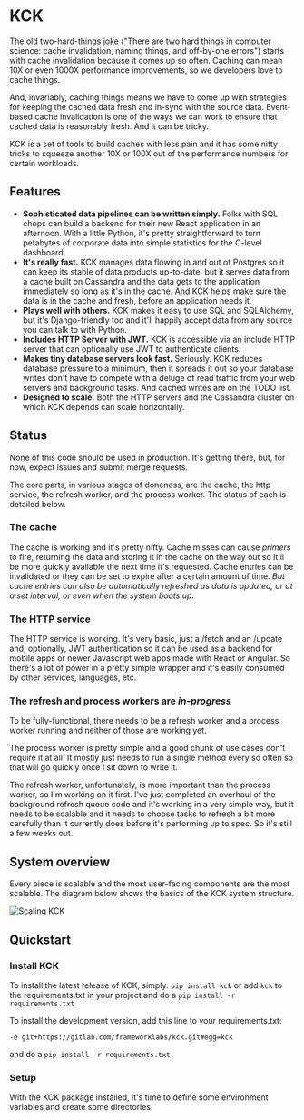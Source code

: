 # KCK
The old two-hard-things joke ("There are two hard things in computer science: 
cache invalidation, naming things, and off-by-one errors") starts with cache
invalidation because it comes up so often.  Caching can mean 10X or even 1000X
performance improvements, so we developers love to cache things.

And, invariably, caching things means we have to come up with strategies for
keeping the cached data fresh and in-sync with the source data.  Event-based 
cache invalidation is one of the ways we can work to ensure that cached data is
reasonably fresh.  And it can be tricky.

KCK is a set of tools to build caches with less pain and it has some nifty
tricks to squeeze another 10X or 100X out of the performance numbers for certain
workloads.

## Features
* **Sophisticated data pipelines can be written simply.**  Folks with SQL chops can
  build a backend for their new React application in an afternoon.  With a little
  Python, it's pretty straightforward to turn petabytes of corporate data into
  simple statistics for the C-level dashboard.
* **It's really fast.**  KCK manages data flowing in and out of Postgres so it can keep
  its stable of data products up-to-date, but it serves data from a cache built on
  Cassandra and the data gets to the application immediately so long as it's in the
  cache.  And KCK helps make sure the data is in the cache and fresh, before an
  application needs it.
* **Plays well with others.**  KCK makes it easy to use SQL and SQLAlchemy, but it's
  Django-friendly too and it'll happily accept data from any source you can talk to
  with Python.
* **Includes HTTP Server with JWT.** KCK is accessible via an include HTTP server that
  can optionally use JWT to authenticate clients.
* **Makes tiny database servers look fast.** Seriously. KCK reduces database pressure
  to a minimum, then it spreads it out so your database writes don't have to compete
  with a deluge of read traffic from your web servers and background tasks.  And cached
  writes are on the TODO list.
* **Designed to scale.** Both the HTTP servers and the Cassandra cluster on which KCK
  depends can scale horizontally.

## Status
None of this code should be used in production.  It's getting there, but, for now, expect
issues and submit merge requests.

The core parts, in various stages of doneness, are the cache, the http service, the refresh
worker, and the process worker.  The status of each is detailed below.

### The cache
The cache is working and it's pretty nifty.  Cache misses can cause _primers_ to fire,
returning the data and storing it in the cache on the way out so it'll be more quickly
available the next time it's requested.  Cache entries can be invalidated or they can be
set to expire after a certain amount of time.  *But cache entries can also be automatically
refreshed as data is updated, or at a set interval, or even when the system boots up.*

### The HTTP service
The HTTP service is working.  It's very basic, just a /fetch and an /update and,
optionally, JWT authentication so it can be used as a backend for mobile apps or
newer Javascript web apps made with React or Angular. So there's a lot of power
in a pretty simple wrapper and it's easily consumed by other services, languages,
etc.

### The refresh and process workers are _in-progress_
To be fully-functional, there needs to be a refresh worker and a process worker running and
neither of those are working yet.

The process worker is pretty simple and a good chunk of use cases don't require it at all.
It mostly just needs to run a single method every so often so that will go quickly once
I sit down to write it.

The refresh worker, unfortunately, is more important than the process worker, so I'm
working on it first.  I've just completed an overhaul of the background refresh queue
code and it's working in a very simple way, but it needs to be scalable and it needs
to choose tasks to refresh a bit more carefully than it currently does before it's
performing up to spec.  So it's still a few weeks out.

## System overview
Every piece is scalable and the most user-facing components are the most scalable.
The diagram below shows the basics of the KCK system structure.



![Scaling KCK](misc/kck_system_design.png)

## Quickstart

### Install KCK
To install the latest release of KCK, simply:
`pip install kck`
or add `kck` to the requirements.txt in your project and do a `pip install -r requirements.txt`

To install the development version, add this line to your requirements.txt:

`-e git+https://gitlab.com/frameworklabs/kck.git#egg=kck`

and do a `pip install -r requirements.txt`

### Setup
With the KCK package installed, it's time to define some environment variables and create some
directories.

